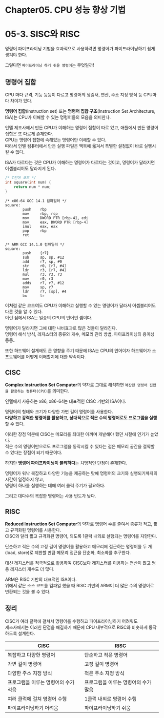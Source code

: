 # Chapter05. CPU 성능 향상 기법

# 05-3. SISC와 RISC

명령어 파이프라이닝 기법을 효과적으로 사용하려면 명령어가 파이프라이닝하기 쉽게 생겨야 한다.

그렇다면 `파이프라이닝 하기 쉬운 명령어`는 무엇일까!

## 명령어 집합

CPU 마다 규격, 기능 등등이 다르고 명령어의 생김새, 연산, 주소 지정 방식 등 CPU마다 차이가 있다.

**명령어 집합**(instruction set) 또는 **명령어 집합 구조**(Instruction Set Architecture, ISA)는 CPU가 이해할 수 있는 명령어들의 모음을 의미한다.

인텔 제조사에서 만든 CPU가 이해하는 명령어 집합이 따로 있고, 애플에서 만든 명령어 집합은 또 다르게 존재한다.  
CPU는 명령어 집합에 속해있는 명령어만 이해할 수 있다.  
따라서 인텔 컴퓨터에서 만든 실행 파일은 맥북에 옮겨서 특별한 설정없이 바로 실행시킬 수 없다.

ISA가 다르다는 것은 CPU가 이해하는 명령어가 다르다는 것이고, 명령어가 달라지면 어셈블리어도 달라지게 된다.

```c
/* C언어 코드 */
int square(int num) {
    return num * num;
}
```

```assembly
/* x86-64 GCC 14.1 컴파일러 */
square:
        push    rbp
        mov     rbp, rsp
        mov     DWORD PTR [rbp-4], edi
        mov     eax, DWORD PTR [rbp-4]
        imul    eax, eax
        pop     rbp
        ret
```

```assembly
/* ARM GCC 14.1.0 컴파일러 */
square:
        push    {r7}
        sub     sp, sp, #12
        add     r7, sp, #0
        str     r0, [r7, #4]
        ldr     r3, [r7, #4]
        mul     r3, r3, r3
        mov     r0, r3
        adds    r7, r7, #12
        mov     sp, r7
        ldr     r7, [sp], #4
        bx      lr
```

이처럼 같은 코드여도 CPU가 이해하고 실행할 수 있는 명령어가 달라서 어셈블리어도 다른 것을 알 수 있다.  
이런 점에서 ISA는 일종의 CPU의 언어인 셈이다.

명령어가 달라지면 그에 대한 나비효과로 많은 것들이 달라진다.  
명령어 해석 방식, 레지스터의 종류와 개수, 메모리 관리 방법, 파이프라이닝의 용이성 등등..

또한 하드웨어 설계에도 큰 영향을 주기 때문에 ISA는 CPU의 언어이자 하드웨어가 소프트웨어를 어떻게 이해할지에 대한 약속이다.

## CISC

**Complex Instruction Set Computer**의 약자로 그대로 해석하면 `복잡한 명령어 집합을 활용하는 컴퓨터(CPU)`를 의미한다.

인텔에서 사용하는 x86, x86-64는 대표적인 CISC 기반의 ISA이다.

명령어의 형태와 크기가 다양한 가변 길이 명령어를 사용한다.  
**다양하고 강력한 명령어를 활용하고, 상대적으로 적은 수의 명령어로도 프로그램을 실행**할 수 있다.

이러한 장점 덕분에 CISC는 메모리를 최대한 아끼며 개발해야 했던 시절에 인기가 높았다.  
적은 수의 명령어만으로도 프로그램을 동작시킬 수 있다는 점은 메모리 공간을 절약할 수 있다는 장점이 되기 때문이다.

하지만 **명령어 파이프라이닝이 불리하다**는 치명적인 단점이 존재한다.

명령어가 워낙 복잡하고 다양한 기능을 제공하는 탓에 명령어의 크기와 실행되기까지의 시간이 일정하지 않고,  
명령어 하나를 실행하는 데에 여러 클럭 주기가 필요하다.

그리고 대다수의 복잡한 명령어는 사용 빈도가 낮다.

## RISC

**Reduced Instruction Set Computer**의 약자로 명령어 수를 줄여서 종류가 적고, 짧고 규격화된 명령어를 사용한다.  
CISC와 달리 짧고 규격화된 명령어, 되도록 1클럭 내외로 실행되는 명령어를 지향한다.

단순하고 적은 수의 고정 길이 명령어를 활용하고 메모리에 접근하는 명령어를 두 개(load, store)로 제한할 만큼 메모리 접근을 단순화, 최소화를 추구한다.

대신 레지스터를 적극적으로 활용하여 CISC보다 레지스터를 이용하는 연산이 많고 범용 레지스터 개수도 더 많다.

ARM은 RISC 기반의 대표적인 ISA이다.  
위에서 같은 소스 코드를 컴파일 했을 때 RISC 기반의 ARM이 더 많은 수의 명령어로 변환되는 것을 볼 수 있다.

## 정리

CISC가 여러 클럭에 걸쳐서 명령어를 수행하고 파이프라이닝하기 어려워도  
제조사에서는 이러한 단점을 해결하기 때문에 CPU 내부적으로 RISC와 비슷하게 동작하도록 설계한다.

| CISC                 | RISC                 |
|----------------------|----------------------|
| 복잡하고 다양한 명령어         | 단순하고 적은 명령어          |
| 가변 길이 명령어            | 고정 길이 명령어            |
| 다양한 주소 지정 방식         | 적은 주소 지정 방식          |
| 프로그램을 이루는 명령어의 수가 적음 | 프로그램을 이루는 명령어의 수가 많음 |
| 여러 클럭에 걸쳐 명령어 수행     | 1클럭 내외로 명령어 수행       |
| 파이프라이닝하기 어려움         | 파이프라이닝하기 쉬움          |
